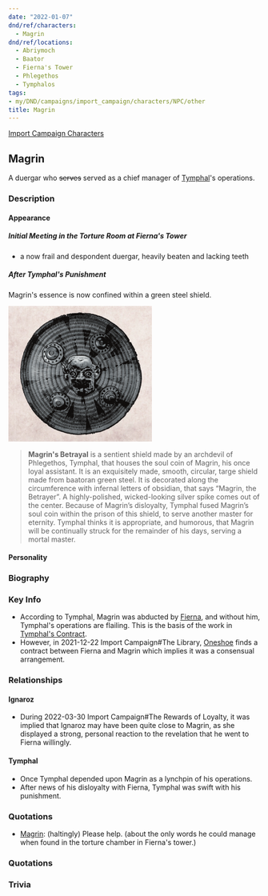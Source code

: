 ```yaml
---
date: "2022-01-07"
dnd/ref/characters:
  - Magrin
dnd/ref/locations:
  - Abriymoch
  - Baator
  - Fierna's Tower
  - Phlegethos
  - Tymphalos
tags:
- my/DND/campaigns/import_campaign/characters/NPC/other
title: Magrin
---
```


[Import Campaign Characters](/dnd/characters/)

## Magrin

A duergar who ~~serves~~ served as a chief manager of [Tymphal](/dnd/npcs/tymphal)'s operations.

### Description

#### Appearance

##### Initial Meeting in the Torture Room at Fierna's Tower

- a now frail and despondent duergar, heavily beaten and lacking teeth

##### After Tymphal's Punishment

Magrin's essence is now confined within a green steel shield.

![Screenshot_from_2022-03-30_22-13-06.png](/images/dnd/screenshot-from-2022-03-30-22-13-06.png)

> **Magrin's Betrayal** is a sentient shield made by an archdevil of Phlegethos, Tymphal, that houses the soul coin of Magrin, his once loyal assistant. It is an exquisitely made, smooth, circular, targe shield made from baatoran green steel. It is decorated along the circumference with infernal letters of obsidian, that says “Magrin, the Betrayer”. A highly-polished, wicked-looking silver spike comes out of the center. Because of Magrin’s disloyalty, Tymphal fused Magrin’s soul coin within the prison of this shield, to serve another master for eternity. Tymphal thinks it is appropriate, and humorous, that Magrin will be continually struck for the remainder of his days, serving a mortal master.

#### Personality

### Biography

### Key Info

- According to Tymphal, Magrin was abducted by [Fierna](/dnd/npcs/fierna), and without him, Tymphal's operations are flailing. This is the basis of the work in [Tymphal's Contract](/dnd/notes/tymphals-contract).
- However, in 2021-12-22 Import Campaign#The Library, [Oneshoe](/dnd/characters/oneshoe) finds a contract between Fierna and Magrin which implies it was a consensual arrangement.

### Relationships

#### Ignaroz

- During 2022-03-30 Import Campaign#The Rewards of Loyalty, it was implied that Ignaroz may have been quite close to Magrin, as she displayed a strong, personal reaction to the revelation that he went to Fierna willingly.

#### Tymphal

- Once Tymphal depended upon Magrin as a lynchpin of his operations.
- After news of his disloyalty with Fierna, Tymphal was swift with his punishment.

### Quotations

- [Magrin](/dnd/npcs/magrin): (haltingly) Please help. (about the only words he could manage when found in the torture chamber in Fierna's tower.)

### Quotations

### Trivia
